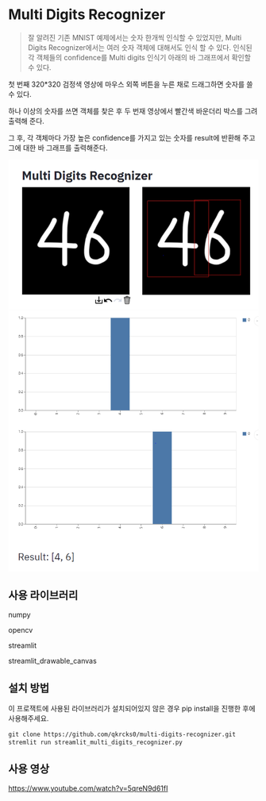 # Multi Digits Recognizer
> 잘 알려진 기존 MNIST 예제에서는 숫자 한개씩 인식할 수 있었지만, Multi Digits Recognizer에서는 여러 숫자 객체에 대해서도 인식 할 수 있다.
> 인식된 각 객체들의 confidence를 Multi digits 인식기 아래의 바 그래프에서 확인할 수 있다.

첫 번째 320*320 검정색 영상에 마우스 외쪽 버튼을 누른 채로 드래그하면 숫자를 쓸 수 있다.

하나 이상의 숫자를 쓰면 객체를 찾은 후 두 번재 영상에서 빨간색 바운더리 박스를 그려 출력해 준다.

그 후, 각 객체마다 가장 높은 confidence를 가지고 있는 숫자를 result에 반환해 주고 그에 대한 바 그래프를 출력해준다.

![](multi_digits_recognizer_1.PNG)
![](multi_digits_recognizer_2.PNG)

## 사용 라이브러리

numpy

opencv

streamlit

streamlit_drawable_canvas


## 설치 방법

이 프로잭트에 사용된 라이브러리가 설치되어있지 않은 경우 pip install을 진행한 후에 사용해주세요.

```
git clone https://github.com/qkrcks0/multi-digits-recognizer.git
stremlit run streamlit_multi_digits_recognizer.py
```
## 사용 영상
https://www.youtube.com/watch?v=5qreN9d61fI
